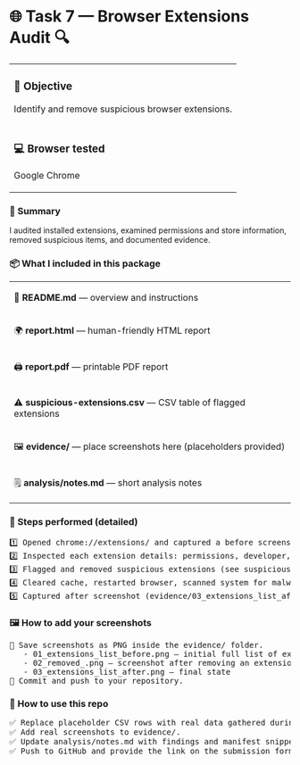 <h1>🌐 Task 7 — Browser Extensions Audit 🔍</h1>

<table>
  <tr>
    <td>
<h3>🎯 Objective</h3>
<p>Identify and remove suspicious browser extensions.</p>
    </td>
    </tr>
  <tr>
    <td>
<h3>💻 Browser tested</h3>
<p>Google Chrome</p>
</td>
</tr>
</table>

<h3>📝 Summary</h3>
<p>I audited installed extensions, examined permissions and store information, removed suspicious items, and documented evidence.</p>

<h3>📦 What I included in this package</h3>
<table>
  <tr>
    <td><p>📄 <strong>README.md</strong> — overview and instructions</p></td>
  </tr>
  <tr>
    <td><p>🌍 <strong>report.html</strong> — human-friendly HTML report</p></td>
  </tr>
  <tr>
    <td><p>🖨️ <strong>report.pdf</strong> — printable PDF report</p></td>
  </tr>
  <tr>
    <td><p>⚠️ <strong>suspicious-extensions.csv</strong> — CSV table of flagged extensions</p></td>
  </tr>
  <tr>
    <td><p>🖼️ <strong>evidence/</strong> — place screenshots here (placeholders provided)</p></td>
  </tr>
  <tr>
    <td><p>🗒️ <strong>analysis/notes.md</strong> — short analysis notes</p></td>
  </tr>
</table>

<h3>🔧 Steps performed (detailed)</h3>
<pre>1️⃣ Opened chrome://extensions/ and captured a before screenshot (evidence/01_extensions_list_before.png).
2️⃣ Inspected each extension details: permissions, developer, store page, reviews, last update.
3️⃣ Flagged and removed suspicious extensions (see suspicious-extensions.csv).
4️⃣ Cleared cache, restarted browser, scanned system for malware.
5️⃣ Captured after screenshot (evidence/03_extensions_list_after.png) and saved manifest snippets in analysis/.
</pre>

<h3>🖼️ How to add your screenshots</h3>
<pre>📂 Save screenshots as PNG inside the evidence/ folder.
   - 01_extensions_list_before.png — initial full list of extensions
   - 02_removed_<name>.png — screenshot after removing an extension
   - 03_extensions_list_after.png — final state
📌 Commit and push to your repository.
</pre>

<h3>🚀 How to use this repo</h3>
<pre>✅ Replace placeholder CSV rows with real data gathered during your audit.
✅ Add real screenshots to evidence/.
✅ Update analysis/notes.md with findings and manifest snippets.
✅ Push to GitHub and provide the link on the submission form.
</pre>
